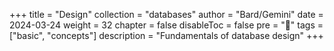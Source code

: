 +++
title = "Design"
collection = "databases"
author = "Bard/Gemini"
date = 2024-03-24
weight = 32
chapter = false
disableToc = false
pre = "<b>📜</b>"
tags = ["basic", "concepts"]
description = "Fundamentals of database design"
+++